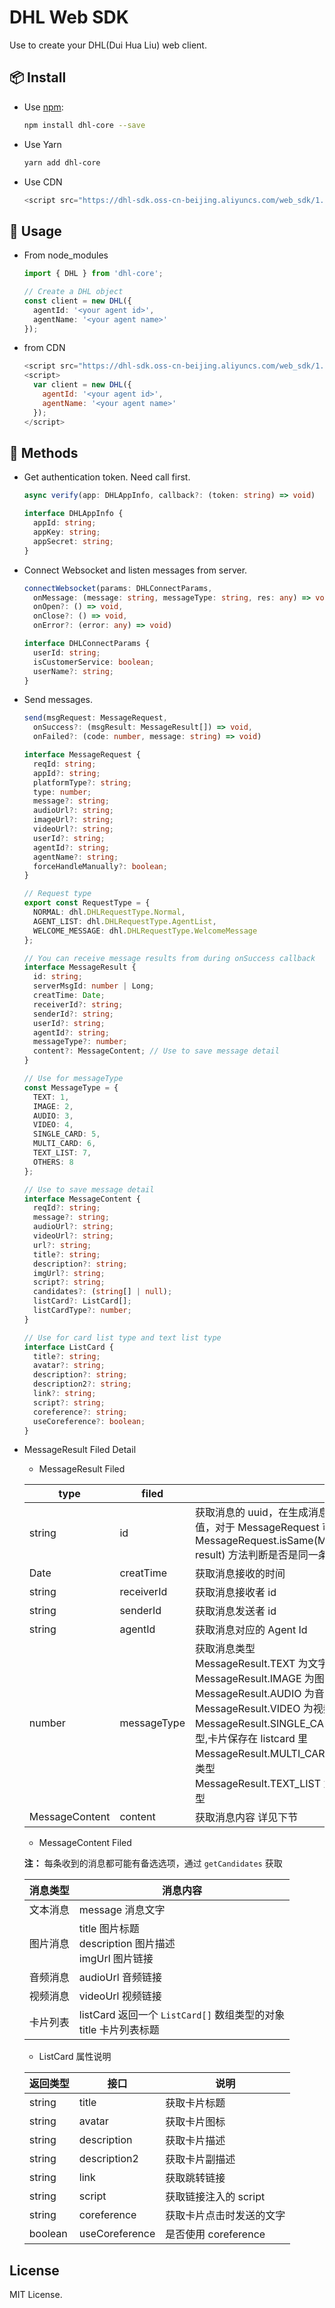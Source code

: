 # DHL Web SDK

Use to create your DHL(Dui Hua Liu) web client.

## 📦 Install

- Use [npm](https://www.npmjs.com/package/dhl-core):

  ```bash
  npm install dhl-core --save
  ```

- Use Yarn

  ```bash
  yarn add dhl-core
  ```

- Use CDN

  ```javascript
  <script src="https://dhl-sdk.oss-cn-beijing.aliyuncs.com/web_sdk/1.0.0/dhl.js" />
  ```

## 🔨 Usage

- From node_modules

  ```typescript
  import { DHL } from 'dhl-core';

  // Create a DHL object
  const client = new DHL({
    agentId: '<your agent id>',
    agentName: '<your agent name>'
  });
  ```

- from CDN

  ```javascript
  <script src="https://dhl-sdk.oss-cn-beijing.aliyuncs.com/web_sdk/1.0.0/dhl.js"></script>
  <script>
    var client = new DHL({
      agentId: '<your agent id>',
      agentName: '<your agent name>'
    });
  </script>
  ```

## 🌈 Methods

- Get authentication token. Need call first.

  ```typescript
  async verify(app: DHLAppInfo, callback?: (token: string) => void)

  interface DHLAppInfo {
    appId: string;
    appKey: string;
    appSecret: string;
  }
  ```

- Connect Websocket and listen messages from server.

  ```typescript
  connectWebsocket(params: DHLConnectParams,
    onMessage: (message: string, messageType: string, res: any) => void,
    onOpen?: () => void,
    onClose?: () => void,
    onError?: (error: any) => void)

  interface DHLConnectParams {
    userId: string;
    isCustomerService: boolean;
    userName?: string;
  }
  ```

- Send messages.

  ```typescript
  send(msgRequest: MessageRequest,
    onSuccess?: (msgResult: MessageResult[]) => void,
    onFailed?: (code: number, message: string) => void)

  interface MessageRequest {
    reqId: string;
    appId?: string;
    platformType?: string;
    type: number;
    message?: string;
    audioUrl?: string;
    imageUrl?: string;
    videoUrl?: string;
    userId?: string;
    agentId?: string;
    agentName?: string;
    forceHandleManually?: boolean;
  }

  // Request type
  export const RequestType = {
    NORMAL: dhl.DHLRequestType.Normal,
    AGENT_LIST: dhl.DHLRequestType.AgentList,
    WELCOME_MESSAGE: dhl.DHLRequestType.WelcomeMessage
  };

  // You can receive message results from during onSuccess callback
  interface MessageResult {
    id: string;
    serverMsgId: number | Long;
    creatTime: Date;
    receiverId?: string;
    senderId?: string;
    userId?: string;
    agentId?: string;
    messageType?: number;
    content?: MessageContent; // Use to save message detail
  }

  // Use for messageType
  const MessageType = {
    TEXT: 1,
    IMAGE: 2,
    AUDIO: 3,
    VIDEO: 4,
    SINGLE_CARD: 5,
    MULTI_CARD: 6,
    TEXT_LIST: 7,
    OTHERS: 8
  };

  // Use to save message detail
  interface MessageContent {
    reqId?: string;
    message?: string;
    audioUrl?: string;
    videoUrl?: string;
    url?: string;
    title?: string;
    description?: string;
    imgUrl?: string;
    script?: string;
    candidates?: (string[] | null);
    listCard?: ListCard[];
    listCardType?: number;
  }

  // Use for card list type and text list type
  interface ListCard {
    title?: string;
    avatar?: string;
    description?: string;
    description2?: string;
    link?: string;
    script?: string;
    coreference?: string;
    useCoreference?: boolean;
  }
  ```

- MessageResult Filed Detail

  - MessageResult Filed

  | type           | filed       |                                                                                                                                                                                                                                                                                                         |
  | -------------- | ----------- | ------------------------------------------------------------------------------------------------------------------------------------------------------------------------------------------------------------------------------------------------------------------------------------------------------- |
  | string         | id          | 获取消息的 uuid，在生成消息时会自动赋值，对于 MessageRequest 可以使用 MessageRequest.isSame(MessageResult result) 方法判断是否是同一条消息                                                                                                                                                              |
  | Date           | creatTime   | 获取消息接收的时间                                                                                                                                                                                                                                                                                      |
  | string         | receiverId  | 获取消息接收者 id                                                                                                                                                                                                                                                                                       |
  | string         | senderId    | 获取消息发送者 id                                                                                                                                                                                                                                                                                       |
  | string         | agentId     | 获取消息对应的 Agent Id                                                                                                                                                                                                                                                                                 |
  | number         | messageType | 获取消息类型<br>MessageResult.TEXT 为文字类型<br>MessageResult.IMAGE 为图片类型<br>MessageResult.AUDIO 为音频类型<br>MessageResult.VIDEO 为视频类型<br>MessageResult.SINGLE_CARD 为卡片类型,卡片保存在 listcard 里<br>MessageResult.MULTI_CARD 为卡片列表类型<br>MessageResult.TEXT_LIST 为文字列表类型 |
  | MessageContent | content     | 获取消息内容 详见下节                                                                                                                                                                                                                                                                                   |

  - MessageContent Filed

  **注：** 每条收到的消息都可能有备选选项，通过 `getCandidates` 获取

  | 消息类型 | 消息内容                                                            |
  | -------- | ------------------------------------------------------------------- |
  | 文本消息 | message 消息文字                                                    |
  | 图片消息 | title 图片标题<br>description 图片描述<br>imgUrl 图片链接           |
  | 音频消息 | audioUrl 音频链接                                                   |
  | 视频消息 | videoUrl 视频链接                                                   |
  | 卡片列表 | listCard 返回一个 `ListCard[]` 数组类型的对象<br>title 卡片列表标题 |

  - ListCard 属性说明

  | 返回类型 | 接口           | 说明                     |
  | -------- | -------------- | ------------------------ |
  | string   | title          | 获取卡片标题             |
  | string   | avatar         | 获取卡片图标             |
  | string   | description    | 获取卡片描述             |
  | string   | description2   | 获取卡片副描述           |
  | string   | link           | 获取跳转链接             |
  | string   | script         | 获取链接注入的 script    |
  | string   | coreference    | 获取卡片点击时发送的文字 |
  | boolean  | useCoreference | 是否使用 coreference     |

## License

MIT License.
